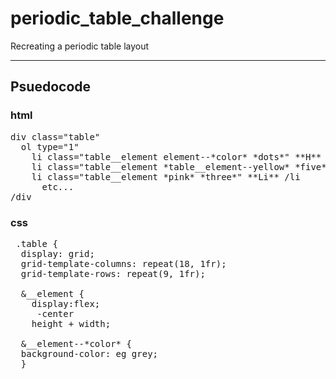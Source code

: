 # periodic_table_challenge
Recreating a periodic table layout

---

## Psuedocode <br>
### html <br>
<pre>
div class="table"
  ol type="1"
    li class="table__element element--*color* *dots*" **H** /li
    li class="table__element *table__element--yellow* *five*" **He** /li
    li class="table__element *pink* *three*" **Li** /li
      etc...
/div
</pre>
### css <br>
<pre>
 .table {
  display: grid;
  grid-template-columns: repeat(18, 1fr);
  grid-template-rows: repeat(9, 1fr);

  &__element {
    display:flex;
     -center
    height + width;

  &__element--*color* {
  background-color: eg grey;
  }
 </pre>
  
  
